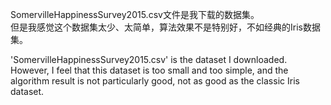 SomervilleHappinessSurvey2015.csv文件是我下载的数据集。  
但是我感觉这个数据集太少、太简单，算法效果不是特别好，不如经典的Iris数据集。  

'SomervilleHappinessSurvey2015.csv' is the dataset I downloaded.  
However, I feel that this dataset is too small and too simple, and the algorithm result is not particularly good, not as good as the classic Iris dataset.  

